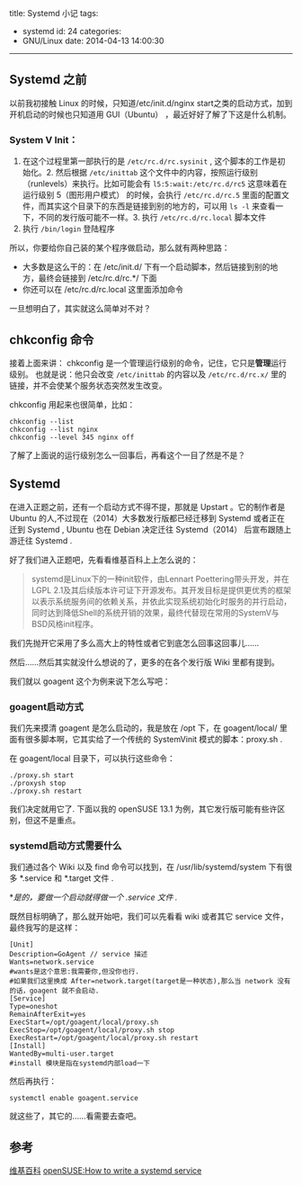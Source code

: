 title: Systemd 小记
tags:
  - systemd
id: 24
categories:
  - GNU/Linux
date: 2014-04-13 14:00:30
---

## Systemd 之前

以前我初接触 Linux 的时候，只知道/etc/init.d/nginx start之类的启动方式，加到开机启动的时候也只知道用 GUI（Ubuntu） ，最近好好了解了下这是什么机制。
<!--more-->

### System V Init：

1.  在这个过程里第一部执行的是 `/etc/rc.d/rc.sysinit` , 这个脚本的工作是初始化。2.  然后根据 `/etc/inittab` 这个文件中的内容，按照运行级别（runlevels）来执行。比如可能会有 `l5:5:wait:/etc/rc.d/rc5` 这意味着在运行级别 5（图形用户模式） 的时候，会执行 `/etc/rc.d/rc.5` 里面的配置文件，而其实这个目录下的东西是链接到别的地方的，可以用 `ls -l` 来查看一下，不同的发行版可能不一样。3.  执行 `/etc/rc.d/rc.local` 脚本文件
4.  执行 `/bin/login` 登陆程序

所以，你要给你自己装的某个程序做启动，那么就有两种思路：

*   大多数是这么干的：在 /etc/init.d/ 下有一个启动脚本，然后链接到别的地方，最终会链接到 /etc/rc.d/rc.*/ 下面
*   你还可以在 /etc/rc.d/rc.local 这里面添加命令

一旦想明白了，其实就这么简单对不对？

## chkconfig 命令

接着上面来讲：
chkconfig 是一个管理运行级别的命令，记住，它只是**管理**运行级别。
也就是说：他只会改变 `/etc/inittab` 的内容以及 `/etc/rc.d/rc.x/` 里的链接，并不会使某个服务状态突然发生改变。

chkconfig 用起来也很简单，比如：

```
chkconfig --list
chkconfig --list nginx
chkconfig --level 345 nginx off
```

了解了上面说的运行级别怎么一回事后，再看这个一目了然是不是？

## Systemd

在进入正题之前，还有一个启动方式不得不提，那就是 Upstart 。它的制作者是 Ubuntu 的人,不过现在（2014）大多数发行版都已经迁移到 Systemd 或者正在迁到 Systemd , Ubuntu 也在 Debian 决定迁往 Systemd（2014） 后宣布跟随上游迁往 Systemd .

好了我们进入正题吧，先看看维基百科上上怎么说的：

> systemd是Linux下的一种init软件，由Lennart Poettering带头开发，并在LGPL 2.1及其后续版本许可证下开源发布。其开发目标是提供更优秀的框架以表示系统服务间的依赖关系，并依此实现系统初始化时服务的并行启动，同时达到降低Shell的系统开销的效果，最终代替现在常用的SystemV与BSD风格init程序。

我们先抛开它采用了多么高大上的特性或者它到底怎么回事这回事儿……

然后……然后其实就没什么想说的了，更多的在各个发行版 Wiki 里都有提到。

我们就以 goagent 这个为例来说下怎么写吧：

### goagent启动方式

我们先来摸清 goagent 是怎么启动的，我是放在 /opt 下，在 goagent/local/ 里面有很多脚本啊，它其实给了一个传统的 SystemVinit 模式的脚本：proxy.sh .

在 goagent/local 目录下，可以执行这些命令：

```
./proxy.sh start
./proxysh stop
./proxy.sh restart
```

我们决定就用它了. 下面以我的 openSUSE 13.1 为例，其它发行版可能有些许区别，但这不是重点。

### systemd启动方式需要什么

我们通过各个 Wiki 以及 find 命令可以找到，在 /usr/lib/systemd/system 下有很多 *.service 和 *.target 文件 .

**是的，要做一个启动就得做一个 *.service 文件 .**

既然目标明确了，那么就开始吧，我们可以先看看 wiki 或者其它 service 文件，最终我写的是这样：

```
[Unit]
Description=GoAgent // service 描述
Wants=network.service 
#wants是这个意思:我需要你,但没你也行.
#如果我们这里换成 After=network.target(target是一种状态),那么当 network 没有的话，goagent 就不会启动.
[Service]
Type=oneshot
RemainAfterExit=yes
ExecStart=/opt/goagent/local/proxy.sh
ExecStop=/opt/goagent/local/proxy.sh stop
ExecRestart=/opt/goagent/local/proxy.sh restart
[Install]
WantedBy=multi-user.target
#install 模块是指在systemd内部load一下
```

然后再执行：

`systemctl enable goagent.service`

就这些了，其它的……看需要去查吧。

## 参考

[维基百科](http://zh.wikipedia.org/zh-cn/Systemd)
[openSUSE:How to write a systemd service](https://zh.opensuse.org/index.php?title=openSUSE:How_to_write_a_systemd_service&amp;variant=zh-cn "openSUSE:How_to_write_a_systemd_service&amp;variant=zh-cn")